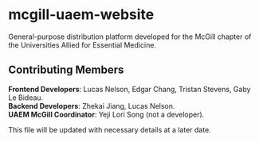 # mcgill-uaem-website

General-purpose distribution platform developed for the McGill chapter of the Universities Allied for Essential Medicine.

## Contributing Members
**Frontend Developers**: Lucas Nelson, Edgar Chang, Tristan Stevens, Gaby Le Bideau. <br />
**Backend Developers**: Zhekai Jiang, Lucas Nelson. <br />
**UAEM McGill Coordinator**: Yeji Lori Song (not a developer). <br />

This file will be updated with necessary details at a later date.  
